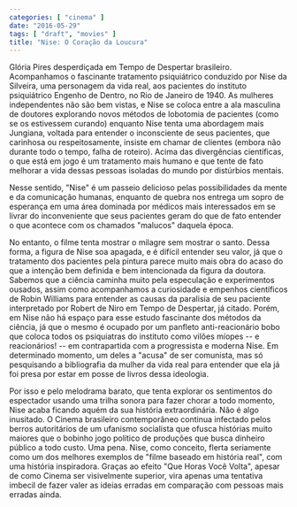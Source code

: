 ```yaml
---
categories: [ "cinema" ]
date: "2016-05-29"
tags: [ "draft", "movies" ]
title: "Nise: O Coração da Loucura"
---
```

Glória Pires desperdiçada em Tempo de Despertar brasileiro. Acompanhamos
o fascinante tratamento psiquiátrico conduzido por Nise da Silveira, uma
personagem da vida real, aos pacientes do instituto psiquiátrico Engenho
de Dentro, no Rio de Janeiro de 1940. As mulheres independentes não são
bem vistas, e Nise se coloca entre a ala masculina de doutores explorando
novos métodos de lobotomia de pacientes (como se os estivessem curando)
enquanto Nise tenta uma abordagem mais Jungiana, voltada para entender
o inconsciente de seus pacientes, que carinhosa ou respeitosamente,
insiste em chamar de clientes (embora não durante todo o tempo, falha
de roteiro). Acima das divergências científicas, o que está em jogo
é um tratamento mais humano e que tente de fato melhorar a vida dessas
pessoas isoladas do mundo por distúrbios mentais.

Nesse sentido, "Nise" é um passeio delicioso pelas possibilidades da
mente e da comunicação humanas, enquanto de quebra nos entrega um sopro
de esperança em uma área dominada por médicos mais interessados em se
livrar do inconveniente que seus pacientes geram do que de fato entender
o que acontece com os chamados "malucos" daquela época.

No entanto, o filme tenta mostrar o milagre sem mostrar o santo. Dessa
forma, a figura de Nise soa apagada, e é difícil entender seu valor,
já que o tratamento dos pacientes pela pintura parece muito mais obra
do acaso do que a intenção bem definida e bem intencionada da figura
da doutora. Sabemos que a ciência caminha muito pela especulação e
experimentos ousados, assim como acompanhamos a curiosidade e empenhos
científicos de Robin Williams para entender as causas da paralisia de
seu paciente interpretado por Robert de Niro em Tempo de Despertar, já
citado. Porém, em Nise não há espaço para esse estudo fascinante
dos métodos da ciência, já que o mesmo é ocupado por um panfleto
anti-reacionário bobo que coloca todos os psiquiatras do instituto
como vilões míopes -- e reacionários! -- em contrapartida com a
progressista e moderna Nise. Em determinado momento, um deles a "acusa"
de ser comunista, mas só pesquisando a bibliografia da mulher da vida
real para entender que ela já foi presa por estar em posse de livros
dessa ideologia.

Por isso e pelo melodrama barato, que tenta explorar os sentimentos do
espectador usando uma trilha sonora para fazer chorar a todo momento,
Nise acaba ficando aquém da sua história extraordinária. Não é algo
inusitado. O Cinema brasileiro contemporâneo continua infectado pelos
berros autoritários de um ufanismo socialista que ofusca histórias
muito maiores que o bobinho jogo político de produções que busca
dinheiro público a todo custo. Uma pena. Nise, como conceito, flerta
seriamente como um dos melhores exemplos de "filme baseado em história
real", com uma história inspiradora. Graças ao efeito "Que Horas Você
Volta", apesar de como Cinema ser visivelmente superior, vira apenas
uma tentativa imbecil de fazer valer as ideias erradas em comparação
com pessoas mais erradas ainda.
